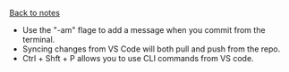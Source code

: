[Back to notes](./notes.md)
* Use the "-am" flage to add a message when you commit from the terminal.
* Syncing changes from VS Code will both pull and push from the repo.
* Ctrl + Shft + P allows you to use CLI commands from VS code.